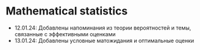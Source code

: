 # Mathematical statistics

- 12.01.24: Добавлены напоминания из теории вероятностей и темы, связанные с эффективными оценками
- 13.01.24: Добавлены условные матожидания и оптимальные оценки
